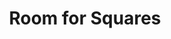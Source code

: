 ---
ee_id: '4173'
site: '1'
type: '2'
long_id: 2014-121 Room for Squares
url: 2014-121-room-for-squares
title: Room for Squares
year: '2014'
medium: "(From left to right) Store Supply Warehouse® Maple Melamine Horizontal Slat-wall
  Panels, Store Supply Warehouse® Maple 12-inch Rotating Slat-wall Tower, Gaylord®
  Styrene Literature Holders, The Source Issue #1: Desktop Wireform (SRF-014) (2013)
  pamphlets, The Source Issue #2: Pizza Party (SRF-015) (2013) pamphlets, The Source
  Issue #3: I Shot Andy Warhol (SRF-016) (2013) pamphlets, The Source Issue #4: On
  and On (SRF-017) (2013) pamphlets, Gaylord® Acrylic Zigzag Slat-wall Display Pocket,
  Battle Studies John Mayer CD, A Father's Lullaby Nick Lachey CD, Gaylord® Jule-Art
  Acrylic Slat-wall Slip-in Sign-holder, Clinton (2013) (11 x 8.5 inch pencil on paper
  drawing), Untitled Translation Exercise (2006) (Sylvania® portable 270-degree Swivel
  Screen, 9.5-inch DVD player (NS969B), Sony MDR ZX-100 Headphones), black extension
  cords, 4-inch black slat-wall hooks, $10 Google Play gift card, $25 Facebook gift
  card, $25 Fandango gift card, QuickOffice (2013) (BLU® Advance 4.0 Unlocked Dual
  SIM cell phones, Generic Unlocked Quad-band Dual Sim Android 4.1 OS with 4.7-inch
  capacitive screen 3G cell phone, Samsung Galaxy Tab 3 (SM-T310) Tablet, Super Mario
  Clouds (2002-) & F1 Racer Mod (aka Japanese Driving Game) (2004) aka Super Landscape
  #1 (2005) (Nintendo Entertainment System .NES Roms, Android OS Nintendo Entertainment
  System Emulators, MicroUSB cables, Palay Display® Magnetic Security Device Pods),
  Sabrent® Multi Port USB Charger, Store Supply Warehouse® Tempered Glass Shelf, Store
  Supply Warehouse® 12-inch Slat-wall Shelf Brackets, Photoshop Gradient Demonstration
  iPhone Cases (2014) (SRF-006), Russell's / Lakes iPhone Case (2014), On Compression
  / Lakes iPhone Case (2014), Sports Products / Lakes iPhone Case (2014), Gaylord®
  Acrylic Angled Slat-wall Book Holders, The Hills―The Complete Third Season DVD box-set,
  Gilmore Girls—The Complete 3rd Season DVD, Wedding Planner DVD, Martin—The Complete
  Third Season DVD box-set, The Wedding Singer—Totally Awesome Edition DVD, Martin—The
  Complete Second Season DVD box-set, The Hottie and the Nottie DVD, Felicity—The
  Complete Fourth Season DVD box-set, Newlyweds: Nick & Jessica―The Final Season DVD
  box-set, Ally McBeal―The Complete Fourth Season DVD box-set, Must Love Dogs DVD,
  Gaylord® Acrylic Zigzag Slat-wall Display Pocket, Mission Impossible: Ghost Protocol
  DVD, Next DVD, Sex and the City―The Complete Second Season DVD box-set, Gaylord®
  Acrylic Single Display Bins, Photoshop Gradient Demonstration iPad Cases (SRF-007),
  Gaylord® Acrylic Angled Slat-wall Book Holder, Gaylord® Acrylic Slat-wall Expanding
  Paperback Holder, Separated at Birth? (2004) (Party Monster DVD, Elle Magazine―March
  2004 Issue), Since U Been Gone / Music For Stereos (2014) (Sony® Speaker Dock, iPod
  Classic 160GB, Shania Twain The Woman in Me MPEG-1 Audio MPEG-1 Part 3 files)"
commission:
dims: Variable
pitch:
ps:
live_url:
related: |-
  [133] [2011-140-clinton] 2011-140 Clinton
  [157] [2006-002-untitled-translation-exercise] 2006-002 Untitled Translation Exercise
  [185] [2005-021-super-landscape-1] 2005-021 Super Landscape #1
  [2206] [2012-083-clintons] 2012-083 Clintons
  [4111] [2013-117-the-source-desktop-wireform] 2013-117 The Source Issue 1 Desktop Wireform (SRF-014)
  [4112] [2013-133-the-source-issue-3-i-shot-andy-warhol] 2013 133 The Source Issue 3 I Shot Andy Warhol (SRF-016)
  [4113] [2013-168-the-source-issue-4-on-and-on] 2013-168 The Source Issue 4 On and On  (SRF-017)
  [4114] [2013-138-the-source-pizza-party] 2013 138 The Source Issue 2 Pizza Party (SRF-015)
  [4145] [2014-008-photoshop-gradient-demonstration-iphone-case-srf-006] 2014-008 Photoshop Gradient Demonstration iPhone Case (SRF-006)
  [4146] [2014-009-photoshop-gradient-demonstration-ipad-case-srf-007] 2014-009 Photoshop Gradient Demonstration iPad Case (SRF-007)
  [4228] [2013-196-quickoffice] 2013-196 QuickOffice
  [4281] [2015-068-quickoffice] 2015-068 QuickOffice
  [4304] [2016-117-dump-bin] 2016-117 Dump Bin
youtube:
imgs: room-for-squares-2014-121-09-install-team-2-database-jm.jpg,room-for-squares-2014-121-09-install-team-5-database-jm.jpg,room-for-squares-2014-121-09-install-team-9-database-jm.jpg,room-for-squares-2014-121-09-install-team-7-database-jm.jpg,room-for-squares-2014-121-09-install-team-10-database-jm.jpg,room-for-squares-2014-121-09-install-team-13-database-jm.jpg,room-for-squares-2014-121-09-install-team-11-database-jm.jpg,room-for-squares-2014-121-09-install-team-14-database-jm.jpg,room-for-squares-2014-121-09-install-team-15-database-jm.jpg,room-for-squares-2014-121-09-install-team-19-database-jm.jpg,room-for-squares-2014-121-09-install-team-22-database-jm.jpg,room-for-squares-2014-121-09-install-team-21-database-jm.jpg,room-for-squares-2014-121-09-install-team-20-database-jm.jpg
subheading:
display_year: '2014'
download:
add_credit:
add_credits:
related_code:
layout: things-i-made
---